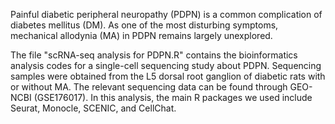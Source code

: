 Painful diabetic peripheral neuropathy (PDPN) is a common complication of diabetes mellitus (DM). As one of the most disturbing symptoms, mechanical allodynia (MA) in PDPN remains largely unexplored. 

The file "scRNA-seq analysis for PDPN.R" contains the bioinformatics analysis codes for a single-cell sequencing study about PDPN. Sequencing samples were obtained from the L5 dorsal root ganglion of diabetic rats with or without MA. The relevant sequencing data can be found through GEO-NCBI (GSE176017). In this analysis, the main R packages we used include Seurat, Monocle, SCENIC, and CellChat. 



<!---
SJTU-ZhouHan/SJTU-ZhouHan is a ✨ special ✨ repository because its `README.md` (this file) appears on your GitHub profile.
You can click the Preview link to take a look at your changes.
--->
